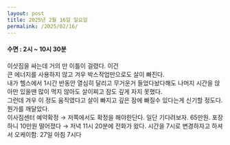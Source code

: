 ```yaml
---
layout: post
title: 2025년 2월 16일 일요일
permalink: /2025/02/16/
---
```

#### 수면 : 2시 ~ 10시 30분<br/>
이삿짐을 싸는데 거의 만 이틀이 걸렸다. 이건<br/>
큰 에너지를 사용하지 않고 겨우 박스작업만으로도 살이 빠진다.<br/>
내가 헬스에서 1시간 반동안 열심히 달리고 무거운거 들었다놨다해도 나머지 시간을 앉아만 있을땐 많이 먹지 않아도 살이찌고 잠도 깊게 자지 못했다.<br/>
그런데 겨우 이 정도 움직였다고 살이 빠지고 깊은 잠에 빠질수 있다는게 신기할 정도다.<br/>
뭔가를 깨달았다.<br/>
이사짐센터 예약확정 → 저쪽에서도 확정을 해야한단다. 일단 기다려보자. 65만원. 포장하니 10만원 떨어졌다 → 저녁 11시 20분에 전화가 왔다. 시간을 7시로 변경하자고 하셔서 오케이함. 27일 아침 7시다
